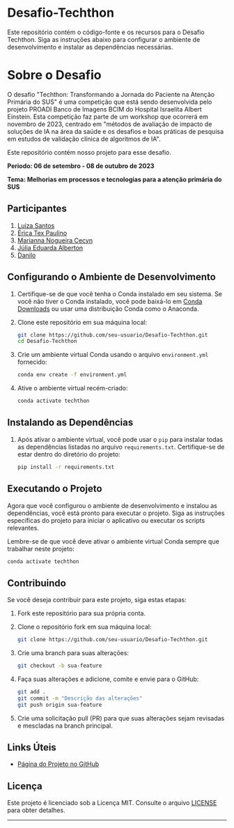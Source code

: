 # Desafio-Techthon

Este repositório contém o código-fonte e os recursos para o Desafio Techthon. Siga as instruções abaixo para configurar o ambiente de desenvolvimento e instalar as dependências necessárias.

# Sobre o Desafio

O desafio "Techthon: Transformando a Jornada do Paciente na Atenção Primária do SUS" é uma
competição que está sendo desenvolvida pelo projeto PROADI Banco de Imagens BCIM do Hospital
Israelita Albert Einstein. Esta competição faz parte de um workshop que ocorrerá em novembro de 2023, centrado em "métodos de avaliação de impacto de soluções de IA na área da saúde e os desafios e boas práticas de pesquisa em estudos de validação clínica de algoritmos de IA". 

Este repositório contém nosso projeto para esse desafio. 

**Periodo: 06 de setembro - 08 de outubro de 2023**

**Tema: Melhorias em processos e tecnologias para a atenção primária do SUS**

## Participantes
1. [Luiza Santos](http://linkedin.com/in/santosluiza/)
2. [Érica Tex Paulino](https://www.linkedin.com/in/ericatex/)
3. [Marianna Nogueira Cecyn]()
4. [Júlia Eduarda Alberton]()
5. [Danilo]()

## Configurando o Ambiente de Desenvolvimento

1. Certifique-se de que você tenha o Conda instalado em seu sistema. Se você não tiver o Conda instalado, você pode baixá-lo em [Conda Downloads](https://docs.conda.io/en/latest/miniconda.html) ou usar uma distribuição Conda como o Anaconda.

2. Clone este repositório em sua máquina local:

   ```bash
   git clone https://github.com/seu-usuario/Desafio-Techthon.git
   cd Desafio-Techthon
   ```

3. Crie um ambiente virtual Conda usando o arquivo `environment.yml` fornecido:

   ```bash
   conda env create -f environment.yml
   ```

4. Ative o ambiente virtual recém-criado:

   ```bash
   conda activate techthon
   ```

## Instalando as Dependências

1. Após ativar o ambiente virtual, você pode usar o `pip` para instalar todas as dependências listadas no arquivo `requirements.txt`. Certifique-se de estar dentro do diretório do projeto:

   ```bash
   pip install -r requirements.txt
   ```

## Executando o Projeto

Agora que você configurou o ambiente de desenvolvimento e instalou as dependências, você está pronto para executar o projeto. Siga as instruções específicas do projeto para iniciar o aplicativo ou executar os scripts relevantes.

Lembre-se de que você deve ativar o ambiente virtual Conda sempre que trabalhar neste projeto:

```bash
conda activate techthon
```

## Contribuindo

Se você deseja contribuir para este projeto, siga estas etapas:

1. Fork este repositório para sua própria conta.

2. Clone o repositório fork em sua máquina local:

   ```bash
   git clone https://github.com/seu-usuario/Desafio-Techthon.git
   ```

3. Crie uma branch para suas alterações:

   ```bash
   git checkout -b sua-feature
   ```

4. Faça suas alterações e adicione, comite e envie para o GitHub:

   ```bash
   git add .
   git commit -m "Descrição das alterações"
   git push origin sua-feature
   ```

5. Crie uma solicitação pull (PR) para que suas alterações sejam revisadas e mescladas na branch principal.


## Links Úteis

- [Página do Projeto no GitHub](https://github.com/luizamfsantos/Desafio-Techthon)


## Licença

Este projeto é licenciado sob a Licença MIT. Consulte o arquivo [LICENSE](LICENSE) para obter detalhes.

---
